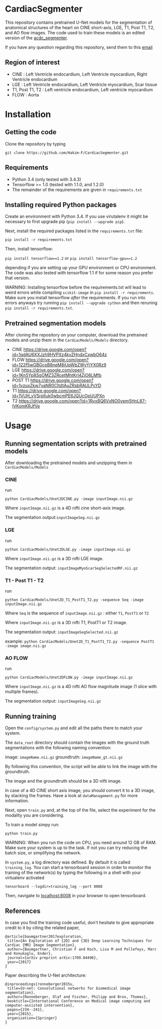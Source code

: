 # CardiacSegmenter

This repository contains pretrained U-Net models for the segmentation of anatomical structures of the heart on CINE short-axis, LGE, T1, Post T1, T2, and AO flow images. The code used to train these models is an edited version of the [acdc_segmenter](https://github.com/baumgach/acdc_segmenter).

If you have any question regarding this repository, send them to this [email](mailto:mhakim.fadil@gmail.com)

## Region of interest
* CINE : Left Ventricle endocardium, Left Ventricle myocardium, Right Ventricle endocardium
* LGE : Left Ventricle endocardium, Left Ventricle myocardium, Scar tissue
* T1, Post T1, T2 : Left ventricle endocardium, Left ventricle myocardium
* FLOW : Aorta

# Installation

## Getting the code

Clone the repository by typing

``` git clone https://github.com/Hakim-F/CardiacSegmenter.git ```

## Requirements 

- Python 3.4 (only tested with 3.4.3)
- Tensorflow >= 1.0 (tested with 1.1.0, and 1.2.0)
- The remainder of the requirements are given in `requirements.txt`

## Installing required Python packages

Create an environment with Python 3.4. If you use virutalenv it 
might be necessary to first upgrade pip (``` pip install --upgrade pip ```).

Next, install the required packages listed in the `requirements.txt` file:

``` pip install -r requirements.txt ```

Then, install tensorflow:

``` pip install tensorflow==1.2 ```
or
``` pip install tensorflow-gpu==1.2 ```

depending if you are setting up your GPU environment or CPU environment. The code was also
tested with tensorflow 1.1 if for some reason you prefer that version.

WARNING: Installing tensorflow before the requirements.txt will lead to weird errors while compiling `scikit-image` in `pip install -r requirements`. Make sure you install tensorflow *after* the requirements. 
If you run into errors anyways try running `pip install --upgrade cython` and then reruning `pip install -r requirements.txt`. 

## Pretrained segmentation models

After cloning the repository on your computer, download the pretrained models and unzip them in the `CardiacModels/Models` directory.

* CINE https://drive.google.com/open?id=1qdAU6XXJzh9HVPXz4kvZHndxCxwbO64z
* FLOW https://drive.google.com/open?id=122f5wGBGcpB8neM8iUpWbZWyYjYX0Rz9
* LGE https://drive.google.com/open?id=1Kn5Yp8SgOMZ3ZRcetMhtKrI4ZjO6LMfb 
* POST T1 https://drive.google.com/open?id=1vzuxZkw7yaNR0CItdtAuZRsbRAULPcYD
* T1 https://drive.google.com/open?id=1VUH_yVSrpIluk0wbcmPE6JQUcOpUUPXn
* T2 https://drive.google.com/open?id=1RvxBQ6VxNO0vpm5HnL87-lVKomKRJfVe

# Usage

## Running segmentation scripts with pretrained models

After downloading the pretrained models and unzipping them in `CardiacModels/Models`

### CINE

run 

``` python CardiacModels/Unet2DCINE.py -image inputImage.nii.gz ```

Where `inputImage.nii.gz` is a 4D nifti cine short-axis image.

The segmentation output:`inputImageSeg.nii.gz`

### LGE 

run 

``` python CardiacModels/Unet2DLGE.py -image inputImage.nii.gz ```

Where `inputImage.nii.gz` is a 3D nifti LGE image.

The segmentation output: `inputImageMyoScarSegSelectedRF.nii.gz`


### T1 - Post T1 - T2

run 

``` python CardiacModels/Unet2D_T1_PostT1_T2.py -sequence Seq -image inputImage.nii.gz ```

Where `Seq` is the sequence of `inputImage.nii.gz` : either `T1`, `PostT1` or `T2`

Where `inputImage.nii.gz` is a 3D nifti T1, PostT1 or T2 image.

The segmentation output: `inputImageSegSelected.nii.gz`

example: ```python CardiacModels/Unet2D_T1_PostT1_T2.py -sequence PostT1 -image image.nii.gz ```

### AO FLOW

run 

``` python CardiacModels/Unet2DFLOW.py -image inputImage.nii.gz ```

Where `inputImage.nii.gz` is a 4D nifti AO flow magnitude image (1 slice with multiple frames).

The segmentation output: `inputImageSeg.nii.gz`


## Running training

Open the `config/system.py` and edit all the paths there to match your system.

The `data_root` directory should contain the images with the ground truth segmentations with the following naming convention:

image: `imageName.nii.gz`  groundtruth: `imageName_gt.nii.gz` 

By following this convention, the script will be able to link the image with the groundtruth. 

The image and the groundtruth should be a 3D nifti image.

In case of a 4D CINE short axis image, you should convert it to a 3D image, by stacking the frames.
Have a look at `dataManagement.py` for more information.

Next, open `train.py` and, at the top of the file, select the experiment for the modality you are considering.

To train a model simpy run:

``` python train.py ```

WARNING: When you run the code on CPU, you need around 12 GB of RAM. Make sure your system is up to the task. If not you can try reducing the batch size, or simplifying the network. 

In `system.py`, a log directory was defined. By default it is called `training_log`. You can start a tensorboard
session in order to monitor the training of the network(s) by typing the following in a shell with your virtualenv
activated

``` tensorboard --logdir=training_log --port 8008 ```

Then, navigate to [localhost:8008](localhost:8008) in your browser to open tensorboard.

## References

 In case you find the training code useful, don't hesitate to give appropriate credit to it by citing the related paper, 

 ```
@article{baumgartner2017exploration,
  title={An Exploration of {2D} and {3D} Deep Learning Techniques for Cardiac {MR} Image Segmentation},
  author={Baumgartner, Christian F and Koch, Lisa M and Pollefeys, Marc and Konukoglu, Ender},
  journal={arXiv preprint arXiv:1709.04496},
  year={2017}
}
```

Paper describing the U-Net architecture:

 ```
@inproceedings{ronneberger2015u,
  title={U-net: Convolutional networks for biomedical image segmentation},
  author={Ronneberger, Olaf and Fischer, Philipp and Brox, Thomas},
  booktitle={International Conference on Medical image computing and computer-assisted intervention},
  pages={234--241},
  year={2015},
  organization={Springer}
}
```
